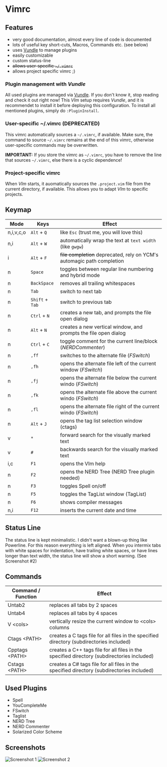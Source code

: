 Vimrc
=====

Features
--------

* very good documentation, almost every line of code is documented
* lots of useful key short-cuts, Macros, Commands etc. (see below)
* uses [Vundle](https://github.com/gmarik/Vundle.vim) to manage plugins
* easily customizable
* custom status-line
* ~~allows user-specific `~/.vimrc`~~
* allows project specific vimrc ;)


### Plugin management with *Vundle*

All used plugins are managed via [Vundle](https://github.com/gmarik/Vundle.vim).  If you don't know it, stop reading and
check it out right now!
This *VIm* setup requires *Vundle*, and it is recommendet to install it before deploying this configuration.
To install all mentioned plugins, simply do `:PluginInstall`.


### User-specific ~/.vimrc (**DEPRECATED**)

This vimrc automatically sources a `~/.vimrc`, if available.  Make sure, the command to source `~/.vimrc` remains at the
end of this vimrc, otherwise user-specific commands may be overwritten.

**IMPORTANT:** If you store the vimrc as `~/.vimrc`, you have to remove the line that sources `~/.vimrc`, else there is
a cyclic dependence!


### Project-specific vimrc

When *VIm* starts, it auomatically sources the `.project.vim` file from the current directory, if available.  This
allows you to adapt *VIm* to specific projects.


Keymap
------

| Mode            | Keys              | Effect                                                                    |
|-----------------|-------------------|---------------------------------------------------------------------------|
| n,i,v,c,o       | `Alt` + `Q`       | like `Esc` (trust me, you will love this)                                 |
| n,i             | `Alt` + `W`       | automatically wrap the text at `text width` (like `gwgw`)                 |
| i               | `Alt` + `F`       | ~~file completion~~ deprecated, rely on YCM's automagic path completion   |
| n               | `Space`           | toggles between regular line numbering and hybrid mode                    |
| n               | `BackSpace`       | removes all trailing whitespaces                                          |
| n               | `Tab`             | switch to next tab                                                        |
| n               | `Shift` + `Tab`   | switch to previous tab                                                    |
| n               | `Ctrl` + `N`      | creates a new tab, and prompts the file open dialog                       |
| n               | `Alt` + `N`       | creates a new vertical window, and prompts the file open dialog           |
| n               | `Ctrl` + `C`      | toggle comment for the current line/block (*NERDCommenter*)               |
| n               | `,ff`             | switches to the alternate file (*FSwitch*)                                |
| n               | `,fh`             | opens the alternate file left of the current window (*FSwitch*)           |
| n               | `,fj`             | opens the alternate file below the current windo (*FSwitch*)              |
| n               | `,fk`             | opens the alternate file above the current windo (*FSwitch*)              |
| n               | `,fl`             | opens the alternate file right of the current windo (*FSwitch*)           |
| n               | `Alt` + `J`       | opens the tag list selection window (ctags)                               |
| v               | `*`               | forward search for the visually marked text                               |
| v               | `#`               | backwards search for the visually marked text                             |
| i,c             | `F1`              | opens the VIm help                                                        |
| n               | `F2`              | opens the NERD Tree (NERD Tree plugin needed)                             |
| n               | `F3`              | toggles Spell on/off                                                      |
| n               | `F5`              | toggles the TagList window (TagList)                                      |
| n               | `F6`              | shows compiler messages                                                   |
| n,i             | `F12`             | inserts the current date and time                                         |

Status Line
-----------

The status line is kept minimalistic. I didn't want a blown-up thing like Powerline.  For this reason everything is left
aligned.
When you intermix tabs with white spaces for indentation, have trailing white spaces, or have lines longer than text
width, the status line will show a short warning. (See Screenshot #2)

Commands
--------

| Command / Function               | Effect                                                     |
|----------------------------------|------------------------------------------------------------|
| Untab2                           | replaces all tabs by 2 spaces                              |
| Untab4                           | replaces all tabs by 4 spaces                              |
| V \<cols\>                       | vertically resize the current window to \<cols\> columns   |
| Ctags \<PATH\>                   | creates a C    tags file for all files in the specified directory (subdirectories included) |
| Cpptags \<PATH\>                 | creates a C++  tags file for all files in the specified directory (subdirectories included) |
| Cstags \<PATH\>                  | creates a C#   tags file for all files in the specified directory (subdirectories included) |


Used Plugins
------------

* Spell
* YouCompleteMe
* FSwitch
* Taglist
* NERD Tree
* NERD Commenter
* Solarized Color Scheme


Screenshots
-----------

![Screenshot 1](https://raw.githubusercontent.com/ImmanuelHaffner/vimrc/master/screenshots/1.png "General Look&Feel")
![Screenshot 2](https://raw.githubusercontent.com/ImmanuelHaffner/vimrc/master/screenshots/2.png "Statusbar with useful
feedback")
